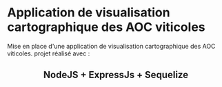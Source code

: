 # Application de visualisation cartographique des AOC viticoles
Mise en place d'une application de visualisation cartographique des AOC viticoles.
projet réalisé avec : 
## <center>**NodeJS + ExpressJs + Sequelize**</center>